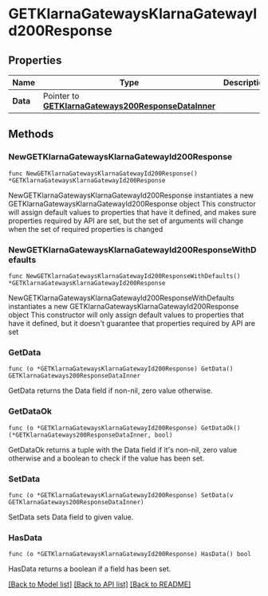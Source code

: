 # GETKlarnaGatewaysKlarnaGatewayId200Response

## Properties

Name | Type | Description | Notes
------------ | ------------- | ------------- | -------------
**Data** | Pointer to [**GETKlarnaGateways200ResponseDataInner**](GETKlarnaGateways200ResponseDataInner.md) |  | [optional] 

## Methods

### NewGETKlarnaGatewaysKlarnaGatewayId200Response

`func NewGETKlarnaGatewaysKlarnaGatewayId200Response() *GETKlarnaGatewaysKlarnaGatewayId200Response`

NewGETKlarnaGatewaysKlarnaGatewayId200Response instantiates a new GETKlarnaGatewaysKlarnaGatewayId200Response object
This constructor will assign default values to properties that have it defined,
and makes sure properties required by API are set, but the set of arguments
will change when the set of required properties is changed

### NewGETKlarnaGatewaysKlarnaGatewayId200ResponseWithDefaults

`func NewGETKlarnaGatewaysKlarnaGatewayId200ResponseWithDefaults() *GETKlarnaGatewaysKlarnaGatewayId200Response`

NewGETKlarnaGatewaysKlarnaGatewayId200ResponseWithDefaults instantiates a new GETKlarnaGatewaysKlarnaGatewayId200Response object
This constructor will only assign default values to properties that have it defined,
but it doesn't guarantee that properties required by API are set

### GetData

`func (o *GETKlarnaGatewaysKlarnaGatewayId200Response) GetData() GETKlarnaGateways200ResponseDataInner`

GetData returns the Data field if non-nil, zero value otherwise.

### GetDataOk

`func (o *GETKlarnaGatewaysKlarnaGatewayId200Response) GetDataOk() (*GETKlarnaGateways200ResponseDataInner, bool)`

GetDataOk returns a tuple with the Data field if it's non-nil, zero value otherwise
and a boolean to check if the value has been set.

### SetData

`func (o *GETKlarnaGatewaysKlarnaGatewayId200Response) SetData(v GETKlarnaGateways200ResponseDataInner)`

SetData sets Data field to given value.

### HasData

`func (o *GETKlarnaGatewaysKlarnaGatewayId200Response) HasData() bool`

HasData returns a boolean if a field has been set.


[[Back to Model list]](../README.md#documentation-for-models) [[Back to API list]](../README.md#documentation-for-api-endpoints) [[Back to README]](../README.md)


